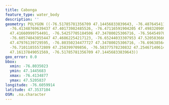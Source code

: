 ```yaml
---
title: Cabonga
feature_type: water_body
description: ''
geometry: POLYGON ((-76.51785781356709 47.14456833839643, -76.48764541122736 47.32732598167763,
  -76.41348769639437 47.40173982485526, -76.47116591904205 47.49832090908922, -76.47940566513471
  47.41660999754491, -76.54257705184506 47.34780025306716, -76.56454970809212 47.42032688473785,
  -76.60574843855447 47.46862254217123, -76.65244033307953 47.52058366656286, -76.72659804791338
  47.47976139729595, -76.80350234477727 47.34780025306716, -76.69638564557366 47.35524347432803,
  -76.71011855572809 47.258399709856, -76.58377578230832 47.25467140614023, -76.56729629012301
  47.16137849051569, -76.51785781356709 47.14456833839643))
geo_error: 0.0
bbox:
  xmin: -76.8035023
  ymin: 47.1445683
  xmax: -76.4134877
  ymax: 47.5205837
longitude: -76.6059914
latitude: 47.3537104
OSM: .na.character
---
```

